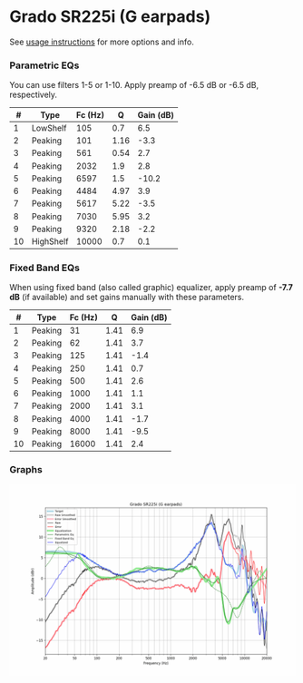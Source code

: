 # Grado SR225i (G earpads)
See [usage instructions](https://github.com/jaakkopasanen/AutoEq#usage) for more options and info.

### Parametric EQs
You can use filters 1-5 or 1-10. Apply preamp of -6.5 dB or -6.5 dB, respectively.

|   # | Type      |   Fc (Hz) |    Q |   Gain (dB) |
|-----|-----------|-----------|------|-------------|
|   1 | LowShelf  |       105 | 0.7  |         6.5 |
|   2 | Peaking   |       101 | 1.16 |        -3.3 |
|   3 | Peaking   |       561 | 0.54 |         2.7 |
|   4 | Peaking   |      2032 | 1.9  |         2.8 |
|   5 | Peaking   |      6597 | 1.5  |       -10.2 |
|   6 | Peaking   |      4484 | 4.97 |         3.9 |
|   7 | Peaking   |      5617 | 5.22 |        -3.5 |
|   8 | Peaking   |      7030 | 5.95 |         3.2 |
|   9 | Peaking   |      9320 | 2.18 |        -2.2 |
|  10 | HighShelf |     10000 | 0.7  |         0.1 |

### Fixed Band EQs
When using fixed band (also called graphic) equalizer, apply preamp of **-7.7 dB** (if available) and set gains manually with these parameters.

|   # | Type    |   Fc (Hz) |    Q |   Gain (dB) |
|-----|---------|-----------|------|-------------|
|   1 | Peaking |        31 | 1.41 |         6.9 |
|   2 | Peaking |        62 | 1.41 |         3.7 |
|   3 | Peaking |       125 | 1.41 |        -1.4 |
|   4 | Peaking |       250 | 1.41 |         0.7 |
|   5 | Peaking |       500 | 1.41 |         2.6 |
|   6 | Peaking |      1000 | 1.41 |         1.1 |
|   7 | Peaking |      2000 | 1.41 |         3.1 |
|   8 | Peaking |      4000 | 1.41 |        -1.7 |
|   9 | Peaking |      8000 | 1.41 |        -9.5 |
|  10 | Peaking |     16000 | 1.41 |         2.4 |

### Graphs
![](./Grado%20SR225i%20(G%20earpads).png)
